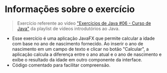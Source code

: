 # Informações sobre o exercício 

>Exercício referente ao vídeo ["Exercícios de Java #06 - Curso de Java"](https://www.youtube.com/watch?v=7XPR-v1Fzjw&list=PLVuQF8bvtUm3_As5PzmMSamfl4rlv8e-w&index=11&ab_channel=CursoemV%C3%ADdeo) da playlist de vídeos introdutórios ao Java. 


* Esse exercício é uma aplicação JavaFX que permite calcular a idade com base no ano de nascimento fornecido. Ao inserir o ano de nascimento em um campo de texto e clicar no botão "Calcular", a aplicação calcula a diferença entre o ano atual e o ano de nascimento e exibe o resultado da idade em outro componente da interface.
* Código comentado para facilitar compreensão. 
